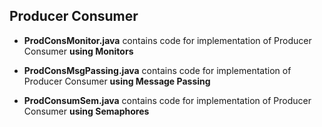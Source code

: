 ## Producer Consumer

- __ProdConsMonitor.java__ contains code for implementation of Producer Consumer __using Monitors__

- __ProdConsMsgPassing.java__ contains code for implementation of Producer Consumer __using Message Passing__

- __ProdConsumSem.java__ contains code for implementation of Producer Consumer __using Semaphores__
